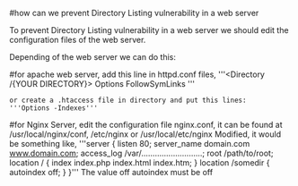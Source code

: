 #how can we prevent Directory Listing vulnerability in a web server

To prevent Directory Listing vulnerability in a web server we should edit the configuration files of the web server.

Depending of the web server we can do this:

#for apache web server, 
 add this line in httpd.conf files,
'''<Directory /{YOUR DIRECTORY}>
 Options FollowSymLinks
 </Directory>'''
 
	or create a .htaccess file in directory and put this lines:
	'''Options -Indexes'''
	
#for Nginx Server,
	edit the configuration file nginx.conf, it can be found at /usr/local/nginx/conf, /etc/nginx or /usr/local/etc/nginx
	Modified, it would be something like,
	'''server {
        listen   80;
        server_name  domain.com www.domain.com;
        access_log  /var/...........................;
        root   /path/to/root;
        location / {
                index  index.php index.html index.htm;
        }
        location /somedir {
               autoindex off;
        }
 }'''
 The value off autoindex must be off